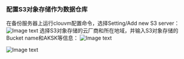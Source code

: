 ### 配置S3对象存储作为数据仓库

在备份服务器上运行clouvm配置命令，选择Setting/Add new S3 server：
![Image text](/setting_s3_1.jpg)
选择S3对象存储的云厂商和所在地域，并输入S3对象存储的Bucket name和AKSK等信息：
![Image text](/setting_s3_2.jpg)

![Image text](/cloud.jpg)
